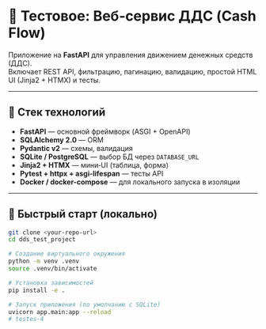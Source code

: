 # 💸 Тестовое: Веб‑сервис ДДС (Cash Flow)

Приложение на **FastAPI** для управления движением денежных средств (ДДС).  
Включает REST API, фильтрацию, пагинацию, валидацию, простой HTML UI (Jinja2 + HTMX) и тесты.

---

## 🔧 Стек технологий

- **FastAPI** — основной фреймворк (ASGI + OpenAPI)
- **SQLAlchemy 2.0** — ORM
- **Pydantic v2** — схемы, валидация
- **SQLite / PostgreSQL** — выбор БД через `DATABASE_URL`
- **Jinja2 + HTMX** — мини‑UI (таблица, форма)
- **Pytest + httpx + asgi-lifespan** — тесты API
- **Docker / docker-compose** — для локального запуска в изоляции

---

## 🚀 Быстрый старт (локально)

```bash
git clone <your-repo-url>
cd dds_test_project

# Создание виртуального окружения
python -m venv .venv
source .venv/bin/activate

# Установка зависимостей
pip install -e .

# Запуск приложения (по умолчанию с SQLite)
uvicorn app.main:app --reload
# testes-4
